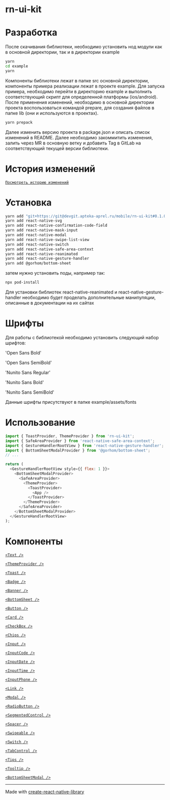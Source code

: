 # rn-ui-kit

# Разработка

После скачивания библиотеки, необходимо установить нод модули как в основной директории, так и в директории example

```sh
yarn
cd example
yarn
```

Компоненты библиотеки лежат в папке src основной директории, компоненты примера реализации лежат в проекте example.
Для запуска примера, необходимо перейти в директорию example и выполнить соответствующий скрипт для определенной платформы (ios/android). После применения изменений, необходимо в основной директории проекта воспользоваться командой prepare, для создания файлов в папке lib (они и используются в проектах).

```sh
yarn prepack
```

Далее изменить версию проекта в package.json и описать список изменений в README. Далее необходимо закоммитить изменения, залить через MR в основную ветку и добавить Tag в GitLab на соответствующий текущей версии библиотеки.

# История изменений

[`Посмотреть историю изменений`](docs/changes.md)

# Установка

```sh
yarn add "git+https://git@devgit.apteka-aprel.ru/mobile/rn-ui-kit#0.1.0"
yarn add react-native-svg
yarn add react-native-confirmation-code-field
yarn add react-native-mask-input
yarn add react-native-modal
yarn add react-native-swipe-list-view
yarn add react-native-switch
yarn add react-native-safe-area-context
yarn add react-native-reanimated
yarn add react-native-gesture-handler
yarn add @gorhom/bottom-sheet
```

затем нужно установить поды, например так:

```sh
npx pod-install
```

Для установки библиотек react-native-reanimated и react-native-gesture-handler необходимо будет проделать дополнительные манипуляции, описанные в документации на их сайтах

# Шрифты

Для работы с библиотекой необходимо установить следующий набор шрифтов:

'Open Sans Bold'

'Open Sans SemiBold'

'Nunito Sans Regular'

'Nunito Sans Bold'

'Nunito Sans SemiBold'

Данные шрифты присутствуют в папке example/assets/fonts

# Использование

```js
import { ToastProvider, ThemeProvider } from 'rn-ui-kit';
import { SafeAreaProvider } from 'react-native-safe-area-context';
import { GestureHandlerRootView } from 'react-native-gesture-handler';
import { BottomSheetModalProvider } from '@gorhom/bottom-sheet';
// ...

return (
  <GestureHandlerRootView style={{ flex: 1 }}>
    <BottomSheetModalProvider>
      <SafeAreaProvider>
        <ThemeProvider>
          <ToastProvider>
            <App />
          </ToastProvider>
        </ThemeProvider>
      </SafeAreaProvider>
    </BottomSheetModalProvider>
  </GestureHandlerRootView>
);
```

# Компоненты

[`<Text />`](docs/text.md)

[`<ThemeProvider />`](docs/themeProvider.md)

[`<Toast />`](docs/toast.md)

[`<Badge />`](docs/badge.md)

[`<Banner />`](docs/banner.md)

[`<BottomSheet />`](docs/bottomSheet.md)

[`<Button />`](docs/button.md)

[`<Card />`](docs/card.md)

[`<CheckBox />`](docs/checkbox.md)

[`<Chips />`](docs/chips.md)

[`<Input />`](docs/input.md)

[`<InputCode />`](docs/inputCode.md)

[`<InputDate />`](docs/inputDate.md)

[`<InputTime />`](docs/inputTime.md)

[`<InputPhone />`](docs/inputPhone.md)

[`<Link />`](docs/link.md)

[`<Modal />`](docs/modal.md)

[`<RadioButton />`](docs/radioButton.md)

[`<SegmentedControl />`](docs/segmentedControl.md)

[`<Spacer />`](docs/spacer.md)

[`<Swipeable />`](docs/swipeable.md)

[`<Switch />`](docs/switch.md)

[`<TabControl />`](docs/tabControl.md)

[`<Tips />`](docs/tips.md)

[`<Tooltip />`](docs/tooltip.md)

[`<BottomSheetModal />`](docs/bottomSheetModal.md)

---

Made with [create-react-native-library](https://github.com/callstack/react-native-builder-bob)
